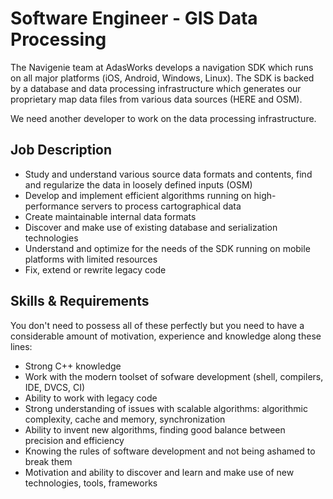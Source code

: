 Software Engineer - GIS Data Processing
=======================================

The Navigenie team at AdasWorks develops a navigation SDK which runs on all
major platforms (iOS, Android, Windows, Linux).
The SDK is backed by a database and data processing infrastructure which
generates our proprietary map data files from various data sources (HERE and
OSM).

We need another developer to work on the data processing infrastructure.

Job Description
---------------

- Study and understand various source data formats and contents, find
  and regularize the data in loosely defined inputs (OSM)
- Develop and implement efficient algorithms running on high-performance servers
  to process cartographical data
- Create maintainable internal data formats
- Discover and make use of existing database and serialization technologies
- Understand and optimize for the needs of the SDK running on mobile platforms
  with limited resources
- Fix, extend or rewrite legacy code

Skills & Requirements
---------------------

You don't need to possess all of these perfectly but you need to have
a considerable amount of motivation, experience and knowledge along these lines:

- Strong C++ knowledge
- Work with the modern toolset of sofware development (shell, compilers,
  IDE, DVCS, CI)
- Ability to work with legacy code
- Strong understanding of issues with scalable algorithms: algorithmic
  complexity, cache and memory, synchronization
- Ability to invent new algorithms, finding good balance between precision
  and efficiency
- Knowing the rules of software development and not being ashamed to break them
- Motivation and ability to discover and learn and make use of new technologies,
  tools, frameworks

